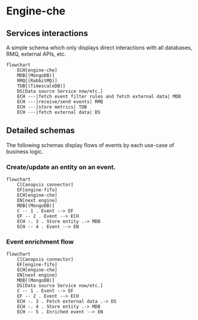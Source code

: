 # Engine-che

## Services interactions

A simple schema which only displays direct interactions with all databases, RMQ, external APIs, etc.

```mermaid
flowchart
    ECH[engine-che]
    MDB[(MongoDB)]
    RMQ[(RabbitMQ)]
    TDB[(TimescaleDB)]
    DS[Data source Service now/etc.]
    ECH ---|fetch event filter rules and fetch external data| MDB
    ECH ---|receive/send events| RMQ
    ECH ---|store metrics| TDB
    ECH ---|fetch external data| DS
```

## Detailed schemas

The following schemas display flows of events by each use-case of business logic.

### Create/update an entity on an event.

```mermaid
flowchart
    C[Canopsis connector]
    EF[engine-fifo]
    ECH[engine-che]
    EN[next engine]
    MDB[(MongoDB)]
    C -- 1 . Event --> EF
    EF -- 2 . Event --> ECH
    ECH -. 3 . Store entity .-> MDB
    ECH -- 4 . Event --> EN
```

### Event enrichment flow

```mermaid
flowchart
    C[Canopsis connector]
    EF[engine-fifo]
    ECH[engine-che]
    EN[next engine]
    MDB[(MongoDB)]
    DS[Data source Service now/etc.]
    C -- 1 . Event --> EF
    EF -- 2 . Event --> ECH
    ECH -. 3 . Fetch external data .-> DS
    ECH -. 4 . Store entity .-> MDB
    ECH -- 5 . Enriched event --> EN
```
